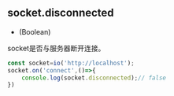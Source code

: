 ## socket.disconnected

- (Boolean)

socket是否与服务器断开连接。

```js
const socket=io('http://localhost');
socket.on('connect',()=>{
    console.log(socket.disconnected);// false
})
```